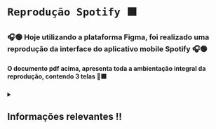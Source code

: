 # **`Reprodução Spotify 🟩`**

### 🎧🟢 Hoje utilizando a plataforma Figma, foi realizado uma reprodução da interface do aplicativo mobile Spotify 🎧🟢 ###

#### O documento pdf acima, apresenta toda a ambientação integral da reprodução, contendo 3 telas 📱🟩 ####

<details closed> 
  <summary><h2>Informações relevantes ‼️</h2></summary>

---
A pasta videos, contém uma demonstração do funcionamento da interface, junto a suas animações 📱🟩🎧
---

</details>
